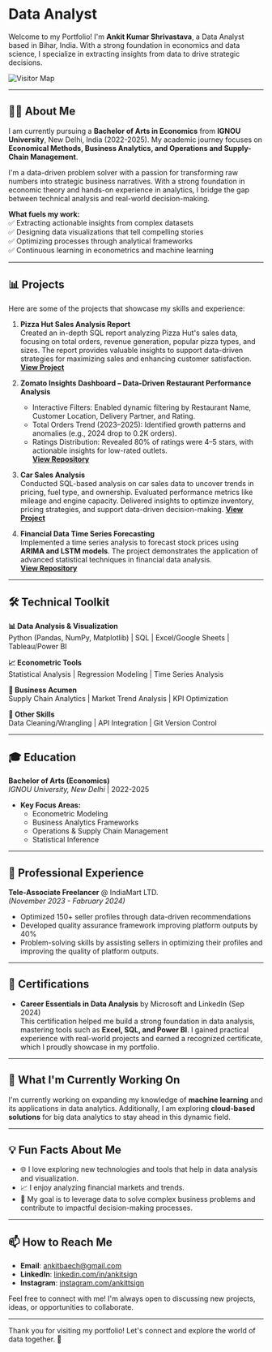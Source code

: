 # **Data Analyst**

Welcome to my Portfolio! I'm **Ankit Kumar Shrivastava**, a Data Analyst based in Bihar, India. With a strong foundation in economics and data science, I specialize in extracting insights from data to drive strategic decisions. 

![Visitor Map](https://visitor-badge.laobi.icu/badge?page_id=ankitkumar.ankitkumar)

---

## **👨‍🎓 About Me**

I am currently pursuing a **Bachelor of Arts in Economics** from **IGNOU University**, New Delhi, India (2022-2025). My academic journey focuses on **Economical Methods, Business Analytics, and Operations and Supply-Chain Management**.  

I'm a data-driven problem solver with a passion for transforming raw numbers into strategic business narratives. With a strong foundation in economic theory and hands-on experience in analytics, I bridge the gap between technical analysis and real-world decision-making.  

**What fuels my work:**  
✅ Extracting actionable insights from complex datasets  
✅ Designing data visualizations that tell compelling stories  
✅ Optimizing processes through analytical frameworks  
✅ Continuous learning in econometrics and machine learning  

---

## **📊 Projects**

Here are some of the projects that showcase my skills and experience:

1. **Pizza Hut Sales Analysis Report**  
   Created an in-depth SQL report analyzing Pizza Hut's sales data, focusing on total orders, revenue generation, popular pizza types, and sizes. The report provides valuable insights to support data-driven strategies for maximizing sales and enhancing customer satisfaction.  
   **[View Project](https://github.com/MrAnkitk/ppizza-sales-sql)**

2. **Zomato Insights Dashboard – Data-Driven Restaurant Performance Analysis**  
   - Interactive Filters: Enabled dynamic filtering by Restaurant Name, Customer Location, Delivery Partner, and Rating.
   - Total Orders Trend (2023–2025): Identified growth patterns and anomalies (e.g., 2024 drop to 0.2K orders).
   - Ratings Distribution: Revealed 80% of ratings were 4–5 stars, with actionable insights for low-rated outlets.  
   **[View Repository](#)**

4. **Car Sales Analysis**  
   Conducted SQL-based analysis on car sales data to uncover trends in pricing, fuel type, and ownership. Evaluated performance metrics like mileage and engine capacity. Delivered insights to optimize inventory, pricing strategies, and support data-driven decision-making.
   **[View Project](https://github.com/MrAnkitk/Car-Sales-Analysis)**

5. **Financial Data Time Series Forecasting**  
   Implemented a time series analysis to forecast stock prices using **ARIMA and LSTM models**. The project demonstrates the application of advanced statistical techniques in financial data analysis.  
   **[View Repository](#)**

---

## **🛠️ Technical Toolkit**

**📊 Data Analysis & Visualization**  
Python (Pandas, NumPy, Matplotlib) | SQL | Excel/Google Sheets | Tableau/Power BI  

**📈 Econometric Tools**  
Statistical Analysis | Regression Modeling | Time Series Analysis  

**💼 Business Acumen**  
Supply Chain Analytics | Market Trend Analysis | KPI Optimization  

**🔧 Other Skills**  
Data Cleaning/Wrangling | API Integration | Git Version Control

---
## 🎓 **Education**  
**Bachelor of Arts (Economics)**  
*IGNOU University, New Delhi* | 2022-2025  
- **Key Focus Areas:**  
  - Econometric Modeling  
  - Business Analytics Frameworks  
  - Operations & Supply Chain Management  
  - Statistical Inference
---
## 💼 **Professional Experience**  
**Tele-Associate Freelancer** @ IndiaMart LTD.  
*(November 2023 - Fabruary 2024)*  
- Optimized 150+ seller profiles through data-driven recommendations  
- Developed quality assurance framework improving platform outputs by 40%  
- Problem-solving skills by assisting sellers in optimizing their profiles and improving the quality of platform outputs.

---
## **🏅 Certifications**
- **Career Essentials in Data Analysis** by Microsoft and LinkedIn (Sep 2024)  
  This certification helped me build a strong foundation in data analysis, mastering tools such as **Excel, SQL, and Power BI**. I gained practical experience with real-world projects and earned a recognized certificate, which I proudly showcase in my portfolio.

---

## **🌱 What I'm Currently Working On**

I'm currently working on expanding my knowledge of **machine learning** and its applications in data analytics. Additionally, I am exploring **cloud-based solutions** for big data analytics to stay ahead in this dynamic field.

---

## **💡 Fun Facts About Me**

- 🌐 I love exploring new technologies and tools that help in data analysis and visualization.
- 📈 I enjoy analyzing financial markets and trends.
- 🎯 My goal is to leverage data to solve complex business problems and contribute to impactful decision-making processes.

---

## **📫 How to Reach Me**

- **Email**: ankitbaech@gmail.com
- **LinkedIn**: [linkedin.com/in/ankitsign](https://www.linkedin.com/in/ankitsign/)  
- **Instagram**: [instagram.com/ankittsign](https://www.instagram.com/ankittsign/)

Feel free to connect with me! I'm always open to discussing new projects, ideas, or opportunities to collaborate.

---

Thank you for visiting my portfolio! Let's connect and explore the world of data together. 🚀


